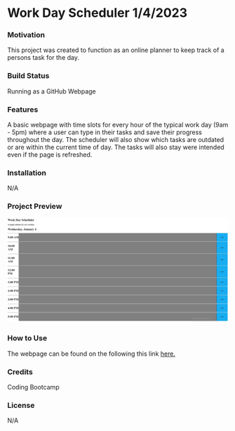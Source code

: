 # Work Day Scheduler 1/4/2023

### Motivation
This project was created to function as an online planner to keep track of a persons task for the day. 

### Build Status
Running as a GitHub Webpage

### Features
A basic webpage with time slots for every hour of the typical work day (9am - 5pm) where a user can type in their tasks and save their progress throughout the day. The scheduler will also show which tasks are outdated or are within the current time of day. The tasks will also stay were intended even if the page is refreshed.

### Installation
N/A

### Project Preview
![alt Preview of WebPage](./assets/images/preview.jpg)
### How to Use
The webpage can be found on the following this link [here.](https://aguilarj5.github.io/Work-Day-Scheduler/)

### Credits
Coding Bootcamp

### License
N/A

